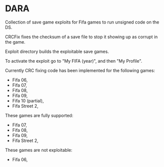 DARA
====

Collection of save game exploits for Fifa games to run unsigned code on the DS.

CRCFix fixes the checksum of a save file to stop it showing up as corrupt in the game.

Exploit directory builds the exploitable save games.

To activate the exploit go to "My FIFA (year)", and then "My Profile".

Currently CRC fixing code has been implemented for the following games:

- Fifa 06,
- Fifa 07,
- Fifa 08,
- Fifa 09,
- Fifa 10 (partial),
- Fifa Street 2,

These games are fully supported:

- Fifa 07,
- Fifa 08,
- Fifa 09,
- Fifa Street 2,

These games are not exploitable:

- Fifa 06,